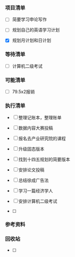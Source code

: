 ### 项目清单

- [ ] 简要学习申论写作

- [ ] 规划自己的英语学习计划

- [x] 规划月计划和日计划

  


### 等待清单

- [ ] 计算机二级考试

  


### 可能清单

- [ ] 79.5x2报销

  

### 执行清单

- [ ] 整理记账本，整理账单

- [ ] 数据内容大赛投稿

- [ ] 报名去产业研究院的课程

- [ ] 升级固态版本

- [ ] 找到十四五规划的简要版本

- [ ] 安排论文投稿

- [ ] 总结徐成广告法

- [ ] 学习一篇经济学人

- [ ] 安排计算机二级考试

- [ ] 

  

### 参考资料



### 回收站

- [ ] 